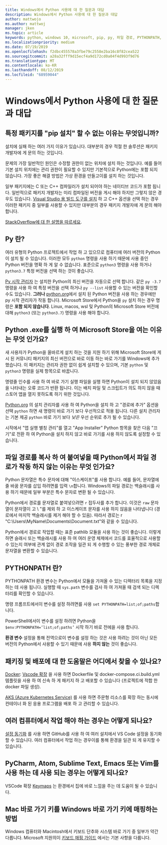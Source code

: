 ```yaml
---
title: Windows에서 Python 사용에 대 한 질문과 대답
description: Windows에서 Python 사용에 대 한 질문과 대답
author: mattwojo
ms.author: mattwoj
manager: jken
ms.topic: article
keywords: python, windows 10, microsoft, pip, py, 파일 경로, PYTHONPATH, python 배포, python 패키징
ms.localizationpriority: medium
ms.date: 07/19/2019
ms.openlocfilehash: f2dbc455578a3fbe79c2558e2ba16c8f82cea522
ms.sourcegitcommit: a28a32fff9d15ecf4a9d172cd0a04f4d993f9d76
ms.translationtype: MT
ms.contentlocale: ko-KR
ms.lasthandoff: 08/12/2019
ms.locfileid: "68959044"
---
```

# <a name="frequently-asked-questions-about-using-python-on-windows"></a>Windows에서 Python 사용에 대 한 질문과 대답

## <a name="why-cant-i-pip-install-a-certain-package"></a>특정 패키지를 "pip 설치" 할 수 없는 이유는 무엇입니까?

설치에 실패 하는 여러 가지 이유가 있습니다. 대부분의 경우 적절 한 솔루션은 패키지 개발자에 게 문의 하는 것입니다.

문제의 가장 일반적인 원인은 수정할 권한이 없는 위치에 설치 하는 것입니다. 예를 들어 기본 설치 위치에는 관리 권한이 필요할 수 있지만 기본적으로 Python에는 포함 되지 않습니다. 가장 좋은 해결 방법은 가상 환경을 만들고이를 설치 하는 것입니다.

일부 패키지에는 C 또는 C++ 컴파일러가 설치 되어야 하는 네이티브 코드가 포함 됩니다. 일반적으로 패키지 개발자는 미리 컴파일된 버전을 게시 해야 하지만 그렇지 않은 경우도 있습니다. [Visual Studio 용 빌드 도구를 설치](https://visualstudio.microsoft.com/downloads/#build-tools-for-visual-studio-2019) 하 고 C++ 옵션을 선택 하는 경우 이러한 패키지 중 일부를 사용할 수 있지만 대부분의 경우 패키지 개발자에 게 문의 해야 합니다.

[StackOverflow에 대 한 설명을 따르세요](https://stackoverflow.com/questions/4750806/how-do-i-install-pip-on-windows/12476379).

## <a name="what-is-pyexe"></a>Py 란?

여러 유형의 Python 프로젝트에서 작업 하 고 있으므로 컴퓨터에 여러 버전의 Python이 설치 될 수 있습니다. 이러한 모두 `python` 명령을 사용 하기 때문에 사용 중인 Python 버전을 명확 하 게 알 수 없습니다. 표준으로 `python3` 명령을 사용 하거나 `python3.7` 특정 버전을 선택 하는 것이 좋습니다.

[Py 시작 관리자](https://docs.python.org/3/using/windows.html#launcher) 는 설치한 Python의 최신 버전을 자동으로 선택 합니다. 같은 `py -3.7` 명령을 사용 하 여 특정 버전을 선택 하거나 `py --list` 사용할 수 있는 버전을 확인할 수도 있습니다. **그러나** [python.org](https://www.python.org/downloads/windows/)에서 설치 된 Python 버전을 사용 하는 경우에만 py 시작 관리자가 작동 합니다. Microsoft Store에서 Python을 `py` 설치 하는 경우 명령은 **포함 되지 않습니다**. Linux, macos, wsl 및 Python의 Microsoft Store 버전에 대해 `python3` (또는 `python3.7`) 명령을 사용 해야 합니다.

## <a name="why-does-running-pythonexe-open-the-microsoft-store"></a>Python .exe를 실행 하 여 Microsoft Store을 여는 이유는 무엇 인가요?

새 사용자가 Python을 올바르게 설치 하는 것을 지원 하기 위해 Microsoft Store에 게시 된 커뮤니티 패키지의 최신 버전으로 바로 이동 하는 바로 가기를 Windows에 추가 했습니다. 이 패키지는 관리자 권한 없이 쉽게 설치할 수 있으며, 기본 `python` 및 `python3` 명령을 실제 항목으로 바꿉니다.

명령줄 인수를 사용 하 여 바로 가기 실행 파일을 실행 하면 Python이 설치 되지 않았음을 나타내는 오류 코드가 반환 됩니다. 이는 배치 파일 및 스크립트가 의도 하지 않을 때 스토어 앱을 열지 못하도록 하기 위한 것입니다.

[Python.org](https://www.python.org/downloads/windows/) 의 설치 관리자를 사용 하 여 Python을 설치 하 고 "경로에 추가" 옵션을 선택 `python` 하면 새 명령이 바로 가기 보다 우선적으로 적용 됩니다. 다른 설치 관리자는 기본 제공 `python` 바로 가기 보다 _낮은_ 우선 순위로 추가 될 수 있습니다.

시작에서 "앱 실행 별칭 관리"를 열고 "App Installer" Python 항목을 찾은 다음 "끄기"로 전환 하 여 Python을 설치 하지 않고 바로 가기를 사용 하지 않도록 설정할 수 있습니다.

## <a name="why-dont-file-paths-work-in-python-when-i-copy-paste-them"></a>파일 경로를 복사 하 여 붙여넣을 때 Python에서 파일 경로가 작동 하지 않는 이유는 무엇 인가요?

Python 문자열은 특수 문자에 대해 "이스케이프"를 사용 합니다. 예를 들어, 문자열에 줄 바꿈 문자를 삽입 하려면를 입력 `\n`합니다. Windows의 파일 경로는 백슬래시를 사용 하기 때문에 일부 부분은 특수 문자로 변환 될 수 있습니다.

Python에서 경로를 문자열로 붙여넣으려면 `r` 접두사를 추가 합니다. 이것은 `raw` 문자열이 문자열이 고 \ "를 제외 하 고 이스케이프 문자를 사용 하지 않음을 나타냅니다 (경로에서 마지막 백슬래시를 제거 해야 할 수 있음). 따라서 경로는 r "C:\Users\MyName\Documents\Document.txt"와 같을 수 있습니다.

Python에서 경로로 작업할 때는 표준 pathlib 모듈을 사용 하는 것이 좋습니다. 이렇게 하면 슬래시 또는 백슬래시를 사용 하 여 여러 운영 체제에서 코드를 효율적으로 사용할 수 있는지 여부에 관계 없이 경로 조작을 일관 되 게 수행할 수 있는 풍부한 경로 개체로 문자열을 변환할 수 있습니다.

## <a name="what-is-pythonpath"></a>PYTHONPATH 란?

PYTHONPATH 환경 변수는 Python에서 모듈을 가져올 수 있는 디렉터리 목록을 지정 하는 데 사용 됩니다. 실행할 때 `sys.path` 변수를 검사 하 여 가져올 때 검색 되는 디렉터리를 확인할 수 있습니다.

명령 프롬프트에서이 변수를 설정 하려면를 사용 `set PYTHONPATH=list;of;paths`합니다.

PowerShell에서이 변수를 설정 하려면 Python을 `$env:PYTHONPATH=’list;of;paths’` 시작 하기 바로 전에을 사용 합니다.

**환경 변수** 설정을 통해 전역으로이 변수를 설정 하는 것은 사용 하려는 것이 아닌 모든 버전의 Python에서 사용할 수 있기 때문에 사용 **하지 않는** 것이 좋습니다.

## <a name="where-can-i-find-help-with-packaging-and-deployment"></a>패키징 및 배포에 대 한 도움말은 어디에서 찾을 수 있나요?

[Docker](https://code.visualstudio.com/docs/azure/docker): [Vscode 확장](https://code.visualstudio.com/docs/azure/docker) 을 사용 하면 Dockerfile 및 docker-compose.ci.build.yml 템플릿을 사용 하 여 신속 하 게 패키지 하 고 배포할 수 있습니다 (프로젝트에 적합 한 docker 파일 생성).

[AKS (Azure Kubernetes Service)](https://docs.microsoft.com/azure/aks/) 를 사용 하면 주문형 리소스를 확장 하는 동시에 컨테이너 화 된 응용 프로그램을 배포 하 고 관리할 수 있습니다.

## <a name="what-if-i-need-to-work-across-different-machines"></a>여러 컴퓨터에서 작업 해야 하는 경우는 어떻게 되나요?

[설정 동기화](https://marketplace.visualstudio.com/items?itemName=Shan.code-settings-sync) 를 사용 하면 GitHub를 사용 하 여 여러 설치에서 VS Code 설정을 동기화 할 수 있습니다. 여러 컴퓨터에서 작업 하는 경우이를 통해 환경을 일관 되 게 유지할 수 있습니다.

## <a name="what-if-im-used-to-using-pycharm-atom-sublime-text-emacs-or-vim"></a>PyCharm, Atom, Sublime Text, Emacs 또는 Vim를 사용 하는 데 사용 되는 경우는 어떻게 되나요?

VSCode 확장 [Keymaps](https://marketplace.visualstudio.com/search?target=VSCode&category=Keymaps&sortBy=Downloads) 는 환경에서 집에 바로 느낌을 주는 데 도움이 될 수 있습니다.

## <a name="how-do-mac-shortcut-keys-map-to-windows-shortcut-keys"></a>Mac 바로 가기 키를 Windows 바로 가기 키에 매핑하는 방법

Windows 컴퓨터와 Macintosh에서 키보드 단추와 시스템 바로 가기 중 일부가 약간 다릅니다. Microsoft 지원의이 [키보드 매핑 가이드](https://support.microsoft.com/help/970299/keyboard-mappings-using-a-pc-keyboard-on-a-macintosh) 에서는 기본 사항을 다룹니다.
